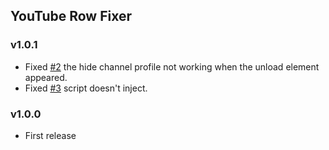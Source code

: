 ## YouTube Row Fixer

### v1.0.1

- Fixed [#2] the hide channel profile not working when the unload element appeared.
- Fixed [#3] script doesn't inject.

[#2]: https://github.com/sapondanaisriwan/youtube-row-fixer/issues/2
[#3]: https://github.com/sapondanaisriwan/youtube-row-fixer/issues/3

### v1.0.0

- First release
